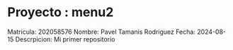 # Proyecto : menu2
Matricula:   202058576
Nombre:      Pavel Tamanis Rodriguez
Fecha:       2024-08-15
Descrpicion: Mi primer repositorio 

